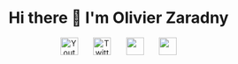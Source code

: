 
<h1 align="center"> 
  Hi there 👋 I'm Olivier Zaradny
</h1>
  
<!-- Social icons section -->
<p align="center">
  <a href="[https://www.youtube.com/channel/UCbgTopUOJCunW_6CZjgxQhw](https://www.youtube.com/@MTGFrance_org)"><img width="32px" alt="Youtube" title="Youtube" src="https://user-images.githubusercontent.com/55253106/200549739-5e98dbff-ae56-4afe-8581-4d8aca6ef85f.png"/></a>
  &#8287;&#8287;&#8287;&#8287;&#8287;
  <a href="https://twitter.com/ozaradny"><img width="32px" alt="Twitter" title="Twitter" src="https://user-images.githubusercontent.com/55253106/200549594-3d0b3a85-7aab-43ae-a511-8a4b43783647.png"/></a>
  &#8287;&#8287;&#8287;&#8287;&#8287;
  <a href="https://ozaradny.azurewebsites.net/" alt="Olivier Zaradny website" title="Website"><img width="32px" src="https://d2fltix0v2e0sb.cloudfront.net/dev-rainbow.svg"/></a>
    &#8287;&#8287;&#8287;&#8287;&#8287;
  <a href="https://linktr.ee/ozaradny?utm_source=linktree_profile_share&ltsid=f74322e7-e373-4876-9296-fe3bdde90112" alt="Olivier Zaradny Linktree" title="Linktree"><img width="32px" src="https://d2fltix0v2e0sb.cloudfront.net/dev-rainbow.svg"/></a>
  
  
</p>

<!--
**ozaradny/ozaradny** is a ✨ _special_ ✨ repository because its `README.md` (this file) appears on your GitHub profile.

Here are some ideas to get you started:

- 🔭 I’m currently working on ...
- 🌱 I’m currently learning ...
- 👯 I’m looking to collaborate on ...
- 🤔 I’m looking for help with ...
- 💬 Ask me about ...
- 📫 How to reach me: ...
- 😄 Pronouns: ...
- ⚡ Fun fact: ...
-->
